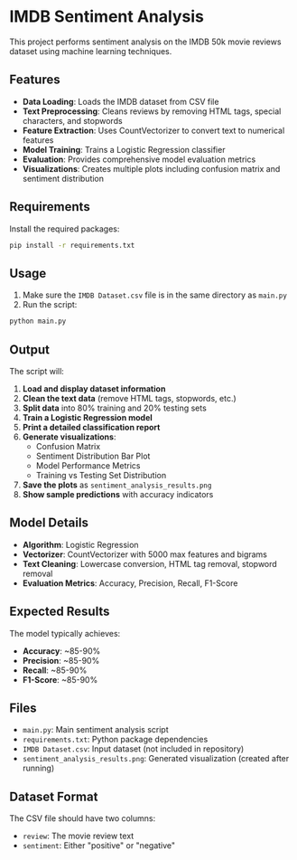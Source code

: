 # IMDB Sentiment Analysis

This project performs sentiment analysis on the IMDB 50k movie reviews dataset using machine learning techniques.

## Features

- **Data Loading**: Loads the IMDB dataset from CSV file
- **Text Preprocessing**: Cleans reviews by removing HTML tags, special characters, and stopwords
- **Feature Extraction**: Uses CountVectorizer to convert text to numerical features
- **Model Training**: Trains a Logistic Regression classifier
- **Evaluation**: Provides comprehensive model evaluation metrics
- **Visualizations**: Creates multiple plots including confusion matrix and sentiment distribution

## Requirements

Install the required packages:

```bash
pip install -r requirements.txt
```

## Usage

1. Make sure the `IMDB Dataset.csv` file is in the same directory as `main.py`
2. Run the script:

```bash
python main.py
```

## Output

The script will:

1. **Load and display dataset information**
2. **Clean the text data** (remove HTML tags, stopwords, etc.)
3. **Split data** into 80% training and 20% testing sets
4. **Train a Logistic Regression model**
5. **Print a detailed classification report**
6. **Generate visualizations**:
   - Confusion Matrix
   - Sentiment Distribution Bar Plot
   - Model Performance Metrics
   - Training vs Testing Set Distribution
7. **Save the plots** as `sentiment_analysis_results.png`
8. **Show sample predictions** with accuracy indicators

## Model Details

- **Algorithm**: Logistic Regression
- **Vectorizer**: CountVectorizer with 5000 max features and bigrams
- **Text Cleaning**: Lowercase conversion, HTML tag removal, stopword removal
- **Evaluation Metrics**: Accuracy, Precision, Recall, F1-Score

## Expected Results

The model typically achieves:
- **Accuracy**: ~85-90%
- **Precision**: ~85-90%
- **Recall**: ~85-90%
- **F1-Score**: ~85-90%

## Files

- `main.py`: Main sentiment analysis script
- `requirements.txt`: Python package dependencies
- `IMDB Dataset.csv`: Input dataset (not included in repository)
- `sentiment_analysis_results.png`: Generated visualization (created after running)

## Dataset Format

The CSV file should have two columns:
- `review`: The movie review text
- `sentiment`: Either "positive" or "negative" 